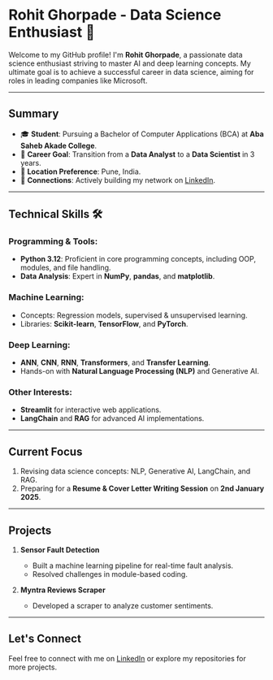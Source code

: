 # Rohit Ghorpade - Data Science Enthusiast 🚀  

Welcome to my GitHub profile! I'm **Rohit Ghorpade**, a passionate data science enthusiast striving to master AI and deep learning concepts. My ultimate goal is to achieve a successful career in data science, aiming for roles in leading companies like Microsoft.

---

## Summary

- 🎓 **Student**: Pursuing a Bachelor of Computer Applications (BCA) at **Aba Saheb Akade College**.  
- 💼 **Career Goal**: Transition from a **Data Analyst** to a **Data Scientist** in 3 years.  
- 📍 **Location Preference**: Pune, India.  
- 🤝 **Connections**: Actively building my network on [LinkedIn](https://www.linkedin.com/in/rohit-ghorpade-32a139306/).  

---

## Technical Skills 🛠️  

### Programming & Tools:  
- **Python 3.12**: Proficient in core programming concepts, including OOP, modules, and file handling.  
- **Data Analysis**: Expert in **NumPy**, **pandas**, and **matplotlib**.  

### Machine Learning:  
- Concepts: Regression models, supervised & unsupervised learning.  
- Libraries: **Scikit-learn**, **TensorFlow**, and **PyTorch**.  

### Deep Learning:  
- **ANN**, **CNN**, **RNN**, **Transformers**, and **Transfer Learning**.  
- Hands-on with **Natural Language Processing (NLP)** and Generative AI.

### Other Interests:  
- **Streamlit** for interactive web applications.  
- **LangChain** and **RAG** for advanced AI implementations.  

---

## Current Focus  

1. Revising data science concepts: NLP, Generative AI, LangChain, and RAG.  
2. Preparing for a **Resume & Cover Letter Writing Session** on **2nd January 2025**.  

---

## Projects  

1. **Sensor Fault Detection**  
   - Built a machine learning pipeline for real-time fault analysis.  
   - Resolved challenges in module-based coding.

2. **Myntra Reviews Scraper**  
   - Developed a scraper to analyze customer sentiments.  

---

## Let's Connect  

Feel free to connect with me on [LinkedIn](https://www.linkedin.com/in/rohit-ghorpade-32a139306/) or explore my repositories for more projects.  
